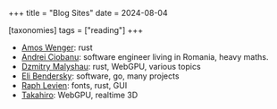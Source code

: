 +++
title = "Blog Sites"
date = 2024-08-04

[taxonomies]
tags = ["reading"]
+++

- [Amos Wenger](https://fasterthanli.me/): rust
- [Andrei Ciobanu](https://www.andreinc.net/): software engineer living in Romania, heavy maths.
- [Dzmitry Malyshau](https://kvark.github.io/about/): rust, WebGPU, various topics
- [Eli Bendersky](https://eli.thegreenplace.net/): software, go, many projects
- [Raph Levien](https://levien.com/): fonts, rust, GUI
- [Takahiro](https://takahirox.github.io/blog.html): WebGPU, realtime 3D
